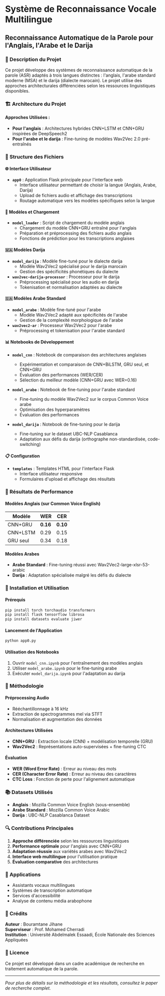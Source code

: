 # Système de Reconnaissance Vocale Multilingue
## Reconnaissance Automatique de la Parole pour l'Anglais, l'Arabe et le Darija

### 📖 Description du Projet

Ce projet développe des systèmes de reconnaissance automatique de la parole (ASR) adaptés à trois langues distinctes : l'anglais, l'arabe standard moderne (MSA) et le darija (dialecte marocain). Le projet utilise des approches architecturales différenciées selon les ressources linguistiques disponibles.

### 🏗️ Architecture du Projet

#### Approches Utilisées :
- **Pour l'anglais** : Architectures hybrides CNN+LSTM et CNN+GRU inspirées de DeepSpeech2
- **Pour l'arabe et le darija** : Fine-tuning de modèles Wav2Vec 2.0 pré-entraînés

### 📁 Structure des Fichiers

#### 🌐 Interface Utilisateur
- **`app0`** : Application Flask principale pour l'interface web
  - Interface utilisateur permettant de choisir la langue (Anglais, Arabe, Darija)
  - Upload de fichiers audio et affichage des transcriptions
  - Routage automatique vers les modèles spécifiques selon la langue

#### 🤖 Modèles et Chargement
- **`model_loader`** : Script de chargement du modèle anglais
  - Chargement du modèle CNN+GRU entraîné pour l'anglais
  - Préparation et préprocessing des fichiers audio anglais
  - Fonctions de prédiction pour les transcriptions anglaises

#### 🇲🇦 Modèles Darija
- **`model_darija`** : Modèle fine-tuné pour le dialecte darija
  - Modèle Wav2Vec2 spécialisé pour le darija marocain
  - Gestion des spécificités phonétiques du dialecte
- **`wav2vec-darija-processor`** : Processeur pour le darija
  - Préprocessing spécialisé pour les audio en darija
  - Tokenisation et normalisation adaptées au dialecte

#### 🇸🇦 Modèles Arabe Standard
- **`model_arabe`** : Modèle fine-tuné pour l'arabe 
  - Modèle Wav2Vec2 adapté aux spécificités de l'arabe 
  - Gestion de la complexité morphologique de l'arabe
- **`wav2vec2-ar`** : Processeur Wav2Vec2 pour l'arabe
  - Préprocessing et tokenisation pour l'arabe standard

#### 📊 Notebooks de Développement
- **`model_cnn`** : Notebook de comparaison des architectures anglaises
  - Expérimentation et comparaison de CNN+BiLSTM, GRU seul, et CNN+GRU
  - Évaluation des performances (WER/CER)
  - Sélection du meilleur modèle (CNN+GRU avec WER=0.16)

- **`model_arabe`** : Notebook de fine-tuning pour l'arabe standard
  - Fine-tuning du modèle Wav2Vec2 sur le corpus Common Voice arabe
  - Optimisation des hyperparamètres
  - Évaluation des performances

- **`model_darija`** : Notebook de fine-tuning pour le darija
  - Fine-tuning sur le dataset UBC-NLP Casablanca
  - Adaptation aux défis du darija (orthographe non-standardisée, code-switching)

#### 📋 Configuration
- **`templates`** : Templates HTML pour l'interface Flask
  - Interface utilisateur responsive
  - Formulaires d'upload et affichage des résultats

### 🎯 Résultats de Performance

#### Modèles Anglais (sur Common Voice English)
| Modèle | WER | CER |
|--------|-----|-----|
| CNN+GRU | **0.16** | **0.10** |
| CNN+LSTM | 0.29 | 0.15 |
| GRU seul | 0.34 | 0.18 |

#### Modèles Arabes
- **Arabe Standard** : Fine-tuning réussi avec Wav2Vec2-large-xlsr-53-arabic
- **Darija** : Adaptation spécialisée malgré les défis du dialecte

### 🚀 Installation et Utilisation

#### Prérequis
```bash
pip install torch torchaudio transformers
pip install flask tensorflow librosa
pip install datasets evaluate jiwer
```

#### Lancement de l'Application
```bash
python app0.py
```

#### Utilisation des Notebooks
1. Ouvrir `model_cnn.ipynb` pour l'entraînement des modèles anglais
2. Utiliser `model_arabe.ipynb` pour le fine-tuning arabe
3. Exécuter `model_darija.ipynb` pour l'adaptation au darija

### 🔬 Méthodologie

#### Préprocessing Audio
- Rééchantillonnage à 16 kHz
- Extraction de spectrogrammes mel via STFT
- Normalisation et augmentation des données

#### Architectures Utilisées
- **CNN+GRU** : Extraction locale (CNN) + modélisation temporelle (GRU)
- **Wav2Vec2** : Représentations auto-supervisées + fine-tuning CTC

#### Évaluation
- **WER (Word Error Rate)** : Erreur au niveau des mots
- **CER (Character Error Rate)** : Erreur au niveau des caractères
- **CTC Loss** : Fonction de perte pour l'alignement automatique

### 📚 Datasets Utilisés

- **Anglais** : Mozilla Common Voice English (sous-ensemble)
- **Arabe Standard** : Mozilla Common Voice Arabic
- **Darija** : UBC-NLP Casablanca Dataset

### 🔍 Contributions Principales

1. **Approche différenciée** selon les ressources linguistiques
2. **Performance optimale** pour l'anglais avec CNN+GRU
3. **Adaptation réussie** aux variétés arabes avec Wav2Vec2
4. **Interface web multilingue** pour l'utilisation pratique
5. **Évaluation comparative** des architectures

### 🎯 Applications

- Assistants vocaux multilingues
- Systèmes de transcription automatique
- Services d'accessibilité
- Analyse de contenu média arabophone

### 👥 Crédits

**Auteur** : Bouramtane Jihane  
**Superviseur** : Prof. Mohamed Cherradi  
**Institution** : Université Abdelmalek Essaadi, École Nationale des Sciences Appliquées

### 📄 Licence

Ce projet est développé dans un cadre académique de recherche en traitement automatique de la parole.

---

*Pour plus de détails sur la méthodologie et les résultats, consultez le paper de recherche complet.*
